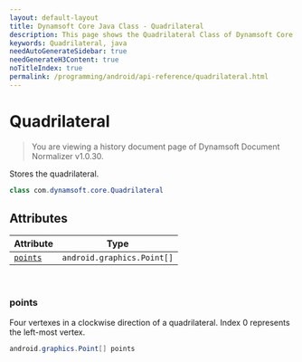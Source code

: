 ```yaml
---
layout: default-layout
title: Dynamsoft Core Java Class - Quadrilateral
description: This page shows the Quadrilateral Class of Dynamsoft Core for Java Language.
keywords: Quadrilateral, java
needAutoGenerateSidebar: true
needGenerateH3Content: true
noTitleIndex: true
permalink: /programming/android/api-reference/quadrilateral.html
---
```



# Quadrilateral

> You are viewing a history document page of Dynamsoft Document Normalizer v1.0.30.

Stores the quadrilateral.  

```java
class com.dynamsoft.core.Quadrilateral
```

## Attributes
  
| Attribute | Type |
|---------- | ---- |
| [`points`](#points) | `android.graphics.Point[]` |

&nbsp;

### points

Four vertexes in a clockwise direction of a quadrilateral. Index 0 represents the left-most vertex.

```java
android.graphics.Point[] points
```
